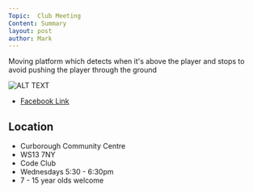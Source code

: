 ```yaml
---
Topic:  Club Meeting
Content: Summary
layout: post
author: Mark
---
```

Moving platform which detects when it's above the player and stops to avoid pushing the player through the ground

![ALT TEXT](https://scontent.fbhx6-1.fna.fbcdn.net/v/t15.5256-10/325522905_2196208113907674_1308597960705237078_n.jpg?stp=dst-jpg_s720x720&_nc_cat=108&ccb=1-7&_nc_sid=ad6a45&_nc_ohc=aFCgK1Hv8uMAX_RG1d3&_nc_oc=AQmu5IEJR42c-9XkzMyPcjnAo3WCsSepaylsEogLcEeOn0YADrD-bbLo1zxPqWbLzvc&_nc_ht=scontent.fbhx6-1.fna&edm=AKK4YLsEAAAA&oh=00_AfAbejDNURgxvX3vYYqLxGAvbfGivorv-TCfc5NRKl0A8A&oe=652B36F5)

* [Facebook Link](https://www.facebook.com/720665616418529/posts/684416710043420)

## Location

* Curborough Community Centre
* WS13 7NY
* Code Club
* Wednesdays 5:30 - 6:30pm
* 7 - 15 year olds welcome

